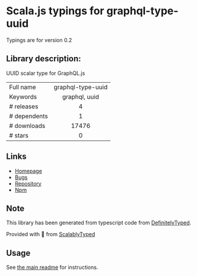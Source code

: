 
# Scala.js typings for graphql-type-uuid

Typings are for version 0.2

## Library description:
UUID scalar type for GraphQL.js

|                    |                 |
| ------------------ | :-------------: |
| Full name          | graphql-type-uuid |
| Keywords           | graphql, uuid |
| # releases         | 4 |
| # dependents       | 1 |
| # downloads        | 17476 |
| # stars            | 0 |

## Links
- [Homepage](https://github.com/olistic/graphql-type-uuid#readme)
- [Bugs](https://github.com/olistic/graphql-type-uuid/issues)
- [Repository](https://github.com/olistic/graphql-type-uuid)
- [Npm](https://www.npmjs.com/package/graphql-type-uuid)
    


## Note
This library has been generated from typescript code from [DefinitelyTyped](https://definitelytyped.org).

Provided with :purple_heart: from [ScalablyTyped](https://github.com/oyvindberg/ScalablyTyped)

## Usage
See [the main readme](../../readme.md) for instructions.


